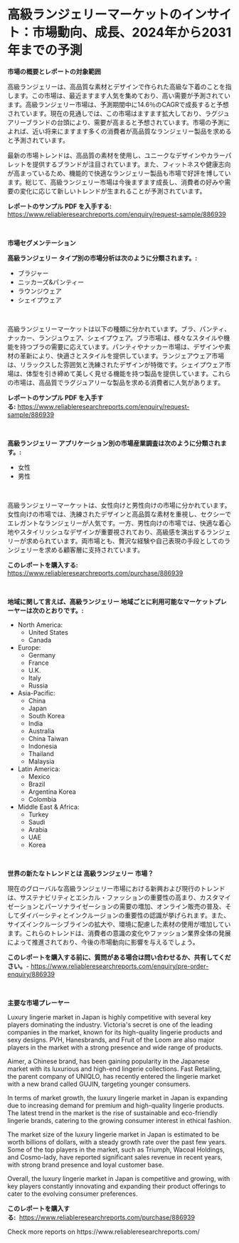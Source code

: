 <p><h1>高級ランジェリーマーケットのインサイト：市場動向、成長、2024年から2031年までの予測</h1></p><p><strong>市場の概要とレポートの対象範囲</strong></p>
<p><p>高級ランジェリーは、高品質な素材とデザインで作られた高級な下着のことを指します。この市場は、最近ますます人気を集めており、高い需要が予測されています。高級ランジェリー市場は、予測期間中に14.6％のCAGRで成長すると予想されています。現在の見通しでは、この市場はますます拡大しており、ラグジュアリーブランドの台頭により、需要が高まると予想されています。市場の予測によれば、近い将来にますます多くの消費者が高品質なランジェリー製品を求めると予測されています。</p><p>最新の市場トレンドは、高品質の素材を使用し、ユニークなデザインやカラーパレットを提供するブランドが注目されています。また、フィットネスや健康志向が高まっているため、機能的で快適なランジェリー製品も市場で好評を博しています。総じて、高級ランジェリー市場は今後ますます成長し、消費者の好みや需要の変化に応じて新しいトレンドが生まれることが予測されています。</p></p>
<p><strong>レポートのサンプル PDF を入手する:</strong> <a href="https://www.reliableresearchreports.com/enquiry/request-sample/886939">https://www.reliableresearchreports.com/enquiry/request-sample/886939</a></p>
<p>&nbsp;</p>
<p><strong>市場セグメンテーション</strong></p>
<p><strong>高級ランジェリー タイプ別の市場分析は次のように分類されます。:</strong></p>
<p><ul><li>ブラジャー</li><li>ニッカーズ&パンティー</li><li>ラウンジウェア</li><li>シェイプウェア</li></ul></p>
<p>&nbsp;</p>
<p><p>高級ランジェリーマーケットは以下の種類に分かれています。ブラ、パンティ、ナッカー、ランジュウェア、シェイプウェア。ブラ市場は、様々なスタイルや機能を持つブラの需要に応えています。パンティやナッカー市場は、デザインや素材の革新により、快適さとスタイルを提供しています。ランジェアウェア市場は、リラックスした雰囲気と洗練されたデザインが特徴です。シェイプウェア市場は、体型を引き締めて美しく見せる機能を持つ製品を提供しています。これらの市場は、高品質でラグジュアリーな製品を求める消費者に人気があります。</p></p>
<p><strong>レポートのサンプル PDF を入手する:</strong>&nbsp;<a href="https://www.reliableresearchreports.com/enquiry/request-sample/886939">https://www.reliableresearchreports.com/enquiry/request-sample/886939</a></p>
<p>&nbsp;</p>
<p><strong> 高級ランジェリー アプリケーション別の市場産業調査は次のように分類されます。:</strong></p>
<p><ul><li>女性</li><li>男性</li></ul></p>
<p>&nbsp;</p>
<p><p>高級ランジェリーマーケットは、女性向けと男性向けの市場に分かれています。女性向けの市場では、洗練されたデザインと高品質な素材を重視し、セクシーでエレガントなランジェリーが人気です。一方、男性向けの市場では、快適な着心地やスタイリッシュなデザインが重要視されており、高級感を演出するランジェリーが求められています。両市場とも、贅沢な経験や自己表現の手段としてのランジェリーを求める顧客層に支持されています。</p></p>
<p><strong>このレポートを購入する:</strong>&nbsp; <a href="https://www.reliableresearchreports.com/purchase/886939">https://www.reliableresearchreports.com/purchase/886939</a></p>
<p>&nbsp;</p>
<p><strong>地域に関して言えば、高級ランジェリー 地域ごとに利用可能なマーケットプレーヤーは次のとおりです。:</strong></p>
<p><ul>
    <li>
        North America:
        <ul>
            <li>United States</li>
            <li>Canada</li>
        </ul>
    </li>
    <li>
        Europe:
        <ul>
            <li>Germany</li>
            <li>France</li>
            <li>U.K.</li>
            <li>Italy</li>
            <li>Russia</li>
        </ul>
    </li>
    <li>
        Asia-Pacific:
        <ul>
            <li>China</li>
            <li>Japan</li>
            <li>South Korea</li>
            <li>India</li>
            <li>Australia</li>
            <li>China Taiwan</li>
            <li>Indonesia</li>
            <li>Thailand</li>
            <li>Malaysia</li>
        </ul>
    </li>
    <li>
        Latin America:
        <ul>
            <li>Mexico</li>
            <li>Brazil</li>
            <li>Argentina Korea</li>
            <li>Colombia</li>
        </ul>
    </li>
    <li>
        Middle East & Africa:
        <ul>
            <li>Turkey</li>
            <li>Saudi</li>
            <li>Arabia</li>
            <li>UAE</li>
            <li>Korea</li>
        </ul>
    </li>
    </ul></p>
<p>&nbsp;</p>
<p><strong>世界の新たなトレンドとは 高級ランジェリー 市場？</strong></p>
<p><p>現在のグローバルな高級ランジェリー市場における新興および現行のトレンドは、サステナビリティとエシカル・ファッションの重要性の高まり、カスタマイゼーションとパーソナライゼーションの需要の増加、オンライン販売の普及、そしてダイバーシティとインクルージョンの重要性の認識が挙げられます。また、サイズインクルーシブラインの拡大や、環境に配慮した素材の使用が増加しています。これらのトレンドは、消費者の意識の変化やファッション業界全体の発展によって推進されており、今後の市場動向に影響を与えるでしょう。</p></p>
<p><strong>このレポートを購入する前に、質問がある場合は問い合わせるか、共有してください。</strong>- <a href="https://www.reliableresearchreports.com/enquiry/pre-order-enquiry/886939">https://www.reliableresearchreports.com/enquiry/pre-order-enquiry/886939</a></p>
<p>&nbsp;</p>
<p><strong>主要な市場プレーヤー</strong></p>
<p><p>Luxury lingerie market in Japan is highly competitive with several key players dominating the industry. Victoria's secret is one of the leading companies in the market, known for its high-quality lingerie products and sexy designs. PVH, Hanesbrands, and Fruit of the Loom are also major players in the market with a strong presence and wide range of products.</p><p>Aimer, a Chinese brand, has been gaining popularity in the Japanese market with its luxurious and high-end lingerie collections. Fast Retailing, the parent company of UNIQLO, has recently entered the lingerie market with a new brand called GUJIN, targeting younger consumers.</p><p>In terms of market growth, the luxury lingerie market in Japan is expanding due to increasing demand for premium and high-quality lingerie products. The latest trend in the market is the rise of sustainable and eco-friendly lingerie brands, catering to the growing consumer interest in ethical fashion.</p><p>The market size of the luxury lingerie market in Japan is estimated to be worth billions of dollars, with a steady growth rate over the past few years. Some of the top players in the market, such as Triumph, Wacoal Holdings, and Cosmo-lady, have reported significant sales revenue in recent years, with strong brand presence and loyal customer base.</p><p>Overall, the luxury lingerie market in Japan is competitive and growing, with key players constantly innovating and expanding their product offerings to cater to the evolving consumer preferences.</p></p>
<p><strong>このレポートを購入する:</strong>&nbsp;&nbsp;<a href="https://www.reliableresearchreports.com/purchase/886939">https://www.reliableresearchreports.com/purchase/886939</a></p>
<p>Check more reports on https://www.reliableresearchreports.com/</p>